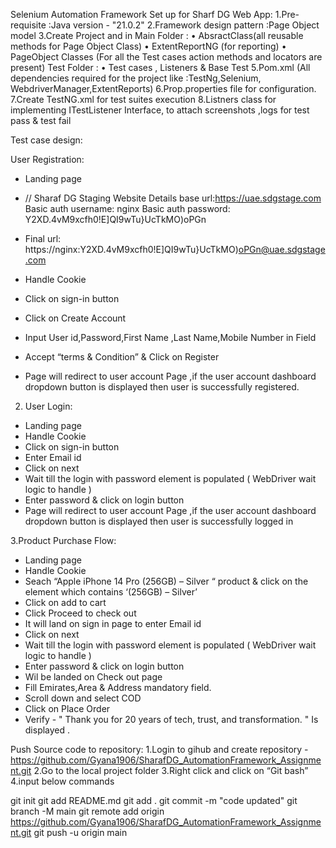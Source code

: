 Selenium  Automation Framework Set up for Sharf DG Web App:
1.Pre- requisite :Java version - "21.0.2"
2.Framework design pattern :Page Object model
3.Create Project and in Main Folder : 
•	AbsractClass(all reusable methods for Page Object Class)
•	ExtentReportNG (for reporting)
•	PageObject Classes (For all the Test cases action methods and locators are present)
 Test Folder :
•	Test cases , Listeners & Base Test 
5.Pom.xml (All  dependencies required for the project like :TestNg,Selenium, WebdriverManager,ExtentReports)
6.Prop.properties file for configuration.
7.Create TestNG.xml for test suites execution
8.Listners class for implementing ITestListener
Interface, to attach screenshots ,logs for test pass & test fail


Test case design:

User Registration:
-	Landing page 
-	// Sharaf DG Staging Website Details
base url:https://uae.sdgstage.com
 Basic auth username: nginx
 Basic auth password: Y2XD.4vM9xcfh0!E]QI9wTu}UcTkMO)oPGn
-	Final url: https://nginx:Y2XD.4vM9xcfh0!E]QI9wTu}UcTkMO)oPGn@uae.sdgstage.com

-	Handle Cookie

-	Click on sign-in button

-	Click on Create Account

-	Input User id,Password,First Name ,Last Name,Mobile Number in Field 

-	Accept “terms & Condition” & Click on Register

-	Page will redirect to user account Page ,if the user account dashboard dropdown button is displayed then user is successfully registered.

   

2.	User Login:
 
-	Landing page 
-	Handle Cookie
-	Click on sign-in button
-	Enter Email id 
-	Click on next
-	Wait till the login with password element is populated ( WebDriver wait logic to handle )
-	Enter password & click on login button
-	Page will redirect to user account Page ,if the user account dashboard dropdown button is displayed then user is successfully logged in
 


3.Product Purchase Flow:
-	Landing page 
-	Handle Cookie
-	Seach  “Apple iPhone 14 Pro (256GB) – Silver “ product & click on the element which contains  ‘(256GB) – Silver’
-	Click on add to cart
-	Click Proceed to check out
-	It will land on sign in page to enter Email id
-	Click on next
-	Wait till the login with password element is populated ( WebDriver wait logic to handle )
-	Enter password & click on login button
-	Wil be  landed on Check out page 
-	Fill Emirates,Area & Address mandatory field.
-	Scroll down and select COD
-	Click on Place Order
-	Verify - " Thank you for 20 years of tech, trust, and transformation. "
Is displayed .



Push Source code to repository:
1.Login to gihub and create repository - https://github.com/Gyana1906/SharafDG_AutomationFramework_Assignment.git
2.Go to the local project folder
3.Right click and click on “Git bash”
4.input below commands 

git init
git add README.md
git add .
git commit -m "code updated"
git branch -M main
git remote add origin https://github.com/Gyana1906/SharafDG_AutomationFramework_Assignment.git
git push -u origin main
